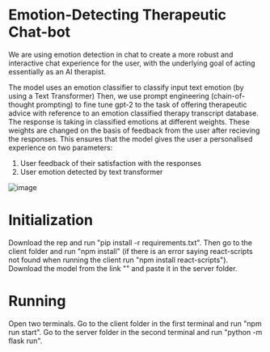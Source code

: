 # Emotion-Detecting Therapeutic Chat-bot

We are using emotion detection in chat to create a more robust and interactive chat experience for the user, with the underlying goal of acting essentially as an AI therapist. 


The model uses an emotion classifier to classify input text emotion (by using a Text Transformer)
Then, we use prompt engineering (chain-of-thought prompting) to fine tune gpt-2 to the task of offering therapeutic advice with reference to an emotion classified therapy transcript database. 
The response is taking in classified emotions at different weights. These weights are changed on the basis of feedback from the user after recieving the responses.
This ensures that the model gives the user a personalised experience on two parameters: 
1. User feedback of their satisfaction with the responses
2. User emotion detected by text transformer

![image](https://github.com/Medici357/Grassh_shit/assets/127466814/c96f0269-9db2-4567-8604-b2d55fc55736)

# Initialization
Download the rep and run "pip install -r requirements.txt". Then go to the client folder and run "npm install" (if there is an error saying react-scripts not found when running the client run "npm install react-scripts"). Download the model from the link "" and paste it in the server folder.


# Running
Open two terminals. Go to the client folder in the first terminal and run "npm run start". Go to the server folder in the second terminal and run "python -m flask run". 
